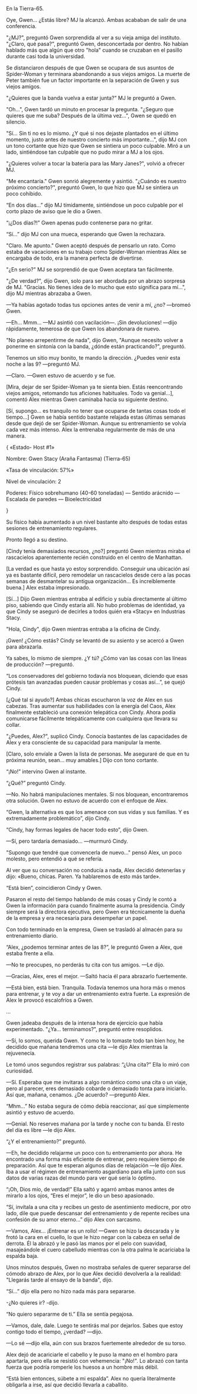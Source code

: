 
En la Tierra-65.

Oye, Gwen... ¿Estás libre? MJ la alcanzó. Ambas acababan de salir de una conferencia.

"¿MJ?", preguntó Gwen sorprendida al ver a su vieja amiga del instituto. "¿Claro, qué pasa?", preguntó Gwen, desconcertada por dentro. No habían hablado más que algún que otro "hola" cuando se cruzaban en el pasillo durante casi toda la universidad.

Se distanciaron después de que Gwen se ocupara de sus asuntos de Spider-Woman y terminara abandonando a sus viejos amigos. La muerte de Peter también fue un factor importante en la separación de Gwen y sus viejos amigos.

"¿Quieres que la banda vuelva a estar junta?" MJ le preguntó a Gwen.

"Oh...", Gwen tardó un minuto en procesar la pregunta. "¿Seguro que quieres que me suba? Después de la última vez...", Gwen se quedó en silencio.

"Sí... Sin ti no es lo mismo. ¿Y qué si nos dejaste plantados en el último momento, justo antes de nuestro concierto más importante...", dijo MJ con un tono cortante que hizo que Gwen se sintiera un poco culpable. Miró a un lado, sintiéndose tan culpable que no pudo mirar a MJ a los ojos.

"¿Quieres volver a tocar la batería para las Mary Janes?", volvió a ofrecer MJ.

"Me encantaría." Gwen sonrió alegremente y asintió. "¿Cuándo es nuestro próximo concierto?", preguntó Gwen, lo que hizo que MJ se sintiera un poco cohibido.

“En dos días…” dijo MJ tímidamente, sintiéndose un poco culpable por el corto plazo de aviso que le dio a Gwen.

“¡¿Dos días?!” Gwen apenas pudo contenerse para no gritar.

“Sí…” dijo MJ con una mueca, esperando que Gwen la rechazara.

"Claro. Me apunto." Gwen aceptó después de pensarlo un rato. Como estaba de vacaciones en su trabajo como Spider-Woman mientras Alex se encargaba de todo, era la manera perfecta de divertirse.

"¿En serio?" MJ se sorprendió de que Gwen aceptara tan fácilmente.

"¿De verdad?", dijo Gwen, solo para ser abordada por un abrazo sorpresa de MJ. "Gracias. No tienes idea de lo mucho que esto significa para mí...", dijo MJ mientras abrazaba a Gwen.

—Ya habías agotado todas tus opciones antes de venir a mí, ¿no? —bromeó Gwen.

—Eh... Mmm... —MJ asintió con vacilación—. ¡Sin devoluciones! —dijo rápidamente, temerosa de que Gwen los abandonara de nuevo.

"No planeo arrepentirme de nada", dijo Gwen, "Aunque necesito volver a ponerme en sintonía con la banda, ¿dónde están practicando?", preguntó.

Tenemos un sitio muy bonito, te mando la dirección. ¿Puedes venir esta noche a las 9? —preguntó MJ.

—Claro. —Gwen estuvo de acuerdo y se fue.

[Mira, dejar de ser Spider-Woman ya te sienta bien. Estás reencontrando viejos amigos, retomando tus aficiones habituales. Todo va genial…], comentó Alex mientras Gwen caminaba hacia su siguiente destino.

[Sí, supongo... es tranquilo no tener que ocuparse de tantas cosas todo el tiempo...] Gwen se había sentido bastante relajada estas últimas semanas desde que dejó de ser Spider-Woman. Aunque su entrenamiento se volvía cada vez más intenso. Alex la entrenaba regularmente de más de una manera.

{ «Estado- Host #1»

Nombre: Gwen Stacy (Araña Fantasma) (Tierra-65)

«Tasa de vinculación: 57%»

Nivel de vinculación: 2

Poderes: Físico sobrehumano (40-60 toneladas) — Sentido arácnido — Escalada de paredes — Bioelectricidad

}

Su físico había aumentado a un nivel bastante alto después de todas estas sesiones de entrenamiento regulares.

Pronto llegó a su destino.

[Cindy tenía demasiados recursos, ¿no?] preguntó Gwen mientras miraba el rascacielos aparentemente recién construido en el centro de Manhattan.

[La verdad es que hasta yo estoy sorprendido. Conseguir una ubicación así ya es bastante difícil, pero remodelar un rascacielos desde cero a las pocas semanas de desmantelar su antigua organización... Es increíblemente buena.] Alex estaba impresionado.

[Sí…] Dijo Gwen mientras entraba al edificio y subía directamente al último piso, sabiendo que Cindy estaría allí. No hubo problemas de identidad, ya que Cindy se aseguró de decirles a todos quién era «Stacy» en Industrias Stacy.

"Hola, Cindy", dijo Gwen mientras entraba a la oficina de Cindy.

¡Gwen! ¿Cómo estás? Cindy se levantó de su asiento y se acercó a Gwen para abrazarla.

Ya sabes, lo mismo de siempre. ¿Y tú? ¿Cómo van las cosas con las líneas de producción? —preguntó.

“Los conservadores del gobierno todavía nos bloquean, diciendo que esas prótesis tan avanzadas pueden causar problemas y cosas así…”, se quejó Cindy.

[¿Qué tal si ayudo?] Ambas chicas escucharon la voz de Alex en sus cabezas. Tras aumentar sus habilidades con la energía del Caos, Alex finalmente estableció una conexión telepática con Cindy. Ahora podía comunicarse fácilmente telepáticamente con cualquiera que llevara su collar.

"¿Puedes, Alex?", suplicó Cindy. Conocía bastantes de las capacidades de Alex y era consciente de su capacidad para manipular la mente.

[Claro, solo envíale a Gwen la lista de personas. Me aseguraré de que en tu próxima reunión, sean... muy amables.] Dijo con tono cortante.

“¡No!” intervino Gwen al instante.

“¿Qué?” preguntó Cindy.

—No. No habrá manipulaciones mentales. Si nos bloquean, encontraremos otra solución. Gwen no estuvo de acuerdo con el enfoque de Alex.

“Gwen, la alternativa es que los amenace con sus vidas y sus familias. Y es extremadamente problemático”, dijo Cindy.

“Cindy, hay formas legales de hacer todo esto”, dijo Gwen.

—Sí, pero tardaría demasiado… —murmuró Cindy.

"Supongo que tendré que convencerla de nuevo..." pensó Alex, un poco molesto, pero entendió a qué se refería.

Al ver que su conversación no conducía a nada, Alex decidió detenerlas y dijo: «Bueno, chicas. Paren. Ya hablaremos de esto más tarde».

“Está bien”, coincidieron Cindy y Gwen.

Pasaron el resto del tiempo hablando de más cosas y Cindy le contó a Gwen la información para cuando finalmente asuma la presidencia. Cindy siempre será la directora ejecutiva, pero Gwen era técnicamente la dueña de la empresa y era necesaria para desempeñar un papel.

Con todo terminado en la empresa, Gwen se trasladó al almacén para su entrenamiento diario.

“Alex, ¿podemos terminar antes de las 8?”, le preguntó Gwen a Alex, que estaba frente a ella.

—No te preocupes, no perderás tu cita con tus amigos. —Le dijo.

—Gracias, Alex, eres el mejor. —Saltó hacia él para abrazarlo fuertemente.

—Está bien, está bien. Tranquila. Todavía tenemos una hora más o menos para entrenar, y te voy a dar un entrenamiento extra fuerte. La expresión de Alex le provocó escalofríos a Gwen.

…

Gwen jadeaba después de la intensa hora de ejercicio que había experimentado. "¿Ya... terminamos?", preguntó entre resoplidos.

—Sí, lo somos, querida Gwen. Y como te lo tomaste todo tan bien hoy, he decidido que mañana tendremos una cita —le dijo Alex mientras la rejuvenecía.

Le tomó unos segundos registrar sus palabras: “¿Una cita?” Ella lo miró con curiosidad.

—Sí. Esperaba que me invitaras a algo romántico como una cita o un viaje, pero al parecer, eres demasiado cobarde o demasiado tonta para iniciarlo. Así que, mañana, cenamos. ¿De acuerdo? —preguntó Alex.

“Mhm…” No estaba segura de cómo debía reaccionar, así que simplemente asintió y estuvo de acuerdo.

—Genial. No reserves mañana por la tarde y noche con tu banda. El resto del día es libre —le dijo Alex.

“¿Y el entrenamiento?” preguntó.

—Eh, he decidido relajarme un poco con tu entrenamiento por ahora. He encontrado una forma más eficiente de entrenar, pero requiere tiempo de preparación. Así que te esperan algunos días de relajación —le dijo Alex. Iba a usar el régimen de entrenamiento asgardiano para ella junto con sus datos de varias razas del mundo para ver qué sería lo óptimo.

“¡Oh, Dios mío, de verdad!” Ella saltó y agarró ambas manos antes de mirarlo a los ojos, “Eres el mejor”, le dio un beso apasionado.

“Sí, invítala a una cita y recibes un gesto de asentimiento mediocre, por otro lado, dile que puede descansar del entrenamiento y de repente recibes una confesión de su amor eterno…” dijo Alex con sarcasmo.

—Vamos, Alex... ¡Entrenar es un rollo! —Gwen se hizo la descarada y le frotó la cara en el cuello, lo que le hizo negar con la cabeza en señal de derrota. Él la abrazó y le pasó las manos por el pelo con suavidad, masajeándole el cuero cabelludo mientras con la otra palma le acariciaba la espalda baja.

Unos minutos después, Gwen no mostraba señales de querer separarse del cómodo abrazo de Alex, por lo que Alex decidió devolverla a la realidad: "Llegarás tarde al ensayo de la banda", dijo.

“Sí…” dijo ella pero no hizo nada más para separarse.

-¿No quieres ir? -dijo.

“No quiero separarme de ti.” Ella se sentía pegajosa.

—Vamos, dale, dale. Luego te sentirás mal por dejarlos. Sabes que estoy contigo todo el tiempo, ¿verdad? —dijo.

—Lo sé —dijo ella, aún con sus brazos fuertemente alrededor de su torso.

Alex dejó de acariciarle el cabello y le puso la mano en el hombro para apartarla, pero ella se resistió con vehemencia: "¡No!". Lo abrazó con tanta fuerza que podría romperle los huesos a un hombre más débil.

“Está bien entonces, súbete a mi espalda”. Alex no quería literalmente obligarla a irse, así que decidió llevarla a caballito.
